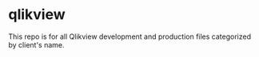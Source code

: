 # qlikview
This repo is for all Qlikview development and production files categorized by client's name.
